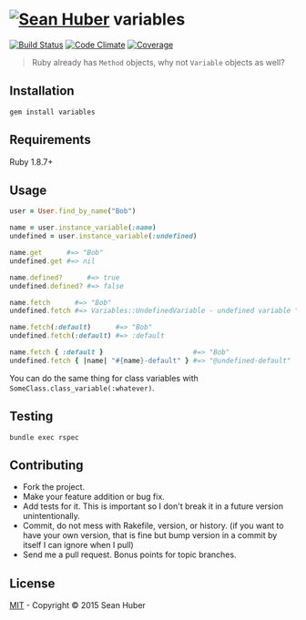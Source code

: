 # [![Sean Huber](https://cloud.githubusercontent.com/assets/2419/6550752/832d9a64-c5ea-11e4-9717-6f9aa6e023b5.png)](https://github.com/shuber) variables

[![Build Status](https://secure.travis-ci.org/shuber/variables.png)](http://travis-ci.org/shuber/variables) [![Code Climate](https://codeclimate.com/github/shuber/variables/badges/gpa.svg)](https://codeclimate.com/github/shuber/variables) [![Coverage](https://codeclimate.com/github/shuber/variables/badges/coverage.svg)](https://codeclimate.com/github/shuber/variables)

> Ruby already has `Method` objects, why not `Variable` objects as well?


## Installation

```
gem install variables
```


## Requirements

Ruby 1.8.7+


## Usage

```ruby
user = User.find_by_name("Bob")

name = user.instance_variable(:name)
undefined = user.instance_variable(:undefined)

name.get      #=> "Bob"
undefined.get #=> nil

name.defined?      #=> true
undefined.defined? #=> false

name.fetch      #=> "Bob"
undefined.fetch #=> Variables::UndefinedVariable - undefined variable "undefined"

name.fetch(:default)      #=> "Bob"
undefined.fetch(:default) #=> :default

name.fetch { :default }                      #=> "Bob"
undefined.fetch { |name| "#{name}-default" } #=> "@undefined-default"
```

You can do the same thing for class variables with `SomeClass.class_variable(:whatever)`.


## Testing

```
bundle exec rspec
```


## Contributing

* Fork the project.
* Make your feature addition or bug fix.
* Add tests for it. This is important so I don't break it in a future version unintentionally.
* Commit, do not mess with Rakefile, version, or history. (if you want to have your own version, that is fine but bump version in a commit by itself I can ignore when I pull)
* Send me a pull request. Bonus points for topic branches.


## License

[MIT](https://github.com/shuber/variables/blob/master/LICENSE)  - Copyright © 2015 Sean Huber
